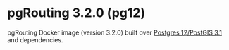 # pgRouting 3.2.0 (pg12)

pgRouting Docker image (version 3.2.0) built over [Postgres 12/PostGIS 3.1](https://hub.docker.com/r/postgis/postgis) and dependencies.
